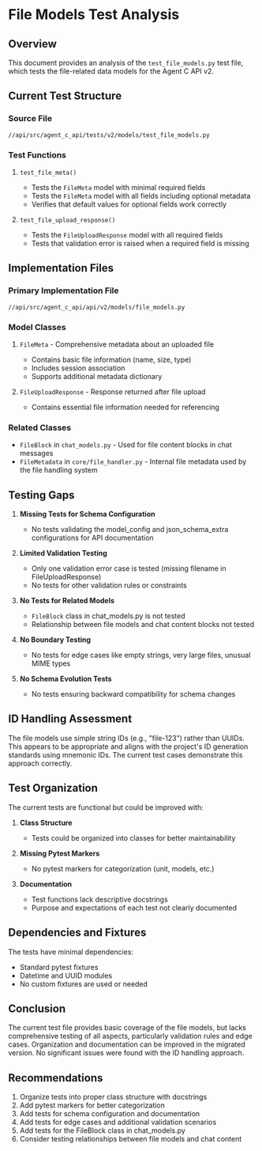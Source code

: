 # File Models Test Analysis

## Overview

This document provides an analysis of the `test_file_models.py` test file, which tests the file-related data models for the Agent C API v2.

## Current Test Structure

### Source File
`//api/src/agent_c_api/tests/v2/models/test_file_models.py`

### Test Functions

1. `test_file_meta()`
   - Tests the `FileMeta` model with minimal required fields
   - Tests the `FileMeta` model with all fields including optional metadata
   - Verifies that default values for optional fields work correctly

2. `test_file_upload_response()`
   - Tests the `FileUploadResponse` model with all required fields
   - Tests that validation error is raised when a required field is missing

## Implementation Files

### Primary Implementation File
`//api/src/agent_c_api/api/v2/models/file_models.py`

### Model Classes

1. `FileMeta` - Comprehensive metadata about an uploaded file
   - Contains basic file information (name, size, type)
   - Includes session association
   - Supports additional metadata dictionary

2. `FileUploadResponse` - Response returned after file upload
   - Contains essential file information needed for referencing

### Related Classes

- `FileBlock` in `chat_models.py` - Used for file content blocks in chat messages
- `FileMetadata` in `core/file_handler.py` - Internal file metadata used by the file handling system

## Testing Gaps

1. **Missing Tests for Schema Configuration**
   - No tests validating the model_config and json_schema_extra configurations for API documentation

2. **Limited Validation Testing**
   - Only one validation error case is tested (missing filename in FileUploadResponse)
   - No tests for other validation rules or constraints

3. **No Tests for Related Models**
   - `FileBlock` class in chat_models.py is not tested
   - Relationship between file models and chat content blocks not tested

4. **No Boundary Testing**
   - No tests for edge cases like empty strings, very large files, unusual MIME types

5. **No Schema Evolution Tests**
   - No tests ensuring backward compatibility for schema changes

## ID Handling Assessment

The file models use simple string IDs (e.g., "file-123") rather than UUIDs. This appears to be appropriate and aligns with the project's ID generation standards using mnemonic IDs. The current test cases demonstrate this approach correctly.

## Test Organization

The current tests are functional but could be improved with:

1. **Class Structure**
   - Tests could be organized into classes for better maintainability

2. **Missing Pytest Markers**
   - No pytest markers for categorization (unit, models, etc.)

3. **Documentation**
   - Test functions lack descriptive docstrings
   - Purpose and expectations of each test not clearly documented

## Dependencies and Fixtures

The tests have minimal dependencies:

- Standard pytest fixtures
- Datetime and UUID modules
- No custom fixtures are used or needed

## Conclusion

The current test file provides basic coverage of the file models, but lacks comprehensive testing of all aspects, particularly validation rules and edge cases. Organization and documentation can be improved in the migrated version. No significant issues were found with the ID handling approach.

## Recommendations

1. Organize tests into proper class structure with docstrings
2. Add pytest markers for better categorization
3. Add tests for schema configuration and documentation
4. Add tests for edge cases and additional validation scenarios
5. Add tests for the FileBlock class in chat_models.py
6. Consider testing relationships between file models and chat content